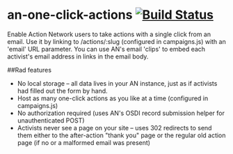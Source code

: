# an-one-click-actions [![Build Status](https://travis-ci.org/harpojaeger/an-one-click-actions.svg?branch=master)](https://travis-ci.org/harpojaeger/an-one-click-actions)
Enable Action Network users to take actions with a single click from an email.
Use it by linking to /actions/:slug (configured in campaigns.js) with an 'email' URL parameter.  You can use AN's email 'clips' to embed each activist's email address in links in the email body.

##Rad features
* No local storage – all data lives in your AN instance, just as if activists had filled out the form by hand.
* Host as many one-click actions as you like at a time (configured in campaigns.js)
* No authorization required (uses AN's OSDI record submission helper for unauthenticated POST)
* Activists never see a page on your site – uses 302 redirects to send them either to the after-action "thank you" page or the regular old action page (if no or a malformed email was present)
